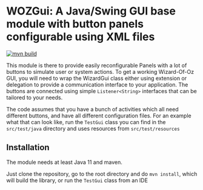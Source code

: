 # WOZGui: A Java/Swing GUI base module with button panels configurable using XML files

[![mvn build](https://github.com/bkiefer/wozgui/actions/workflows/maven.yml/badge.svg)](https://github.com/bkiefer/wozgui/actions/workflows/maven.yml)

This module is there to provide easily reconfigurable Panels with a lot of buttons to simulate user or system actions. To get a working Wizard-Of-Oz GUI, you will need to wrap the WizardGui class either using extension or delegation to provide a communication interface to your application. The buttons are connected using simple `Listener<String>` interfaces that can be tailored to your needs.

The code assumes that you have a bunch of activities which all need different buttons, and have all different configuration files. For an example what that can look like, run the `TestGui` class you can find in the `src/test/java` directory and uses resources from `src/test/resources`

## Installation

The module needs at least Java 11 and maven.

Just clone the repository, go to the root directory and do `mvn install`, which will build the library, or run the `TestGui` class from an IDE
